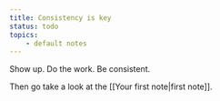 ```yaml
---
title: Consistency is key
status: todo
topics:
    - default notes
---
```


Show up. Do the work. Be consistent.

Then go take a look at the [[Your first note|first note]].
